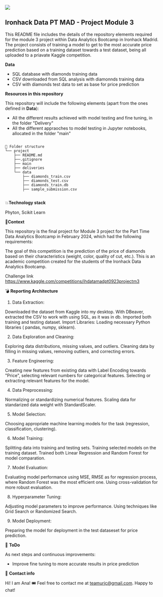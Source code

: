 <p align="left"><img src="https://cdn-images-1.medium.com/max/184/1*2GDcaeYIx_bQAZLxWM4PsQ@2x.png"></p>

## **Ironhack Data PT MAD - Project Module 3**

This README file includes the details of the repository elements required for the module 3 project within Data Analytics Bootcamp in Ironhack Madrid.
The project consists of training a model to get to the most accurate price prediction based on a training dataset towards a test dataset, being all uploaded to a priavate Kaggle competition. 

**Data**

- SQL database with diamonds training data 
- CSV downloaded from SQL analysis with diamonnds training data
- CSV with diamonds test data to set as base for price prediction

**Resources in this repository**

This repository will include the following elements (apart from the ones defined in **Data**): 

- All the different results achieved with model testing and fine tuning, in the folder "Delivery"
- All the different appraoches to model testing in Jupyter notebooks, allocated in the folder "main" 
```

📁 Folder structure
└── project
    ├── README.md
    ├──.gitignore    
    ├── main
    ├── deliveries
    └── data
        ├── diamonds_train.csv
        ├── diamonds_test.csv
        ├── diamonds_train.db
        ├── sample_submission.csv


```

💥**Technology stack**

Phyton, Scikit Learn

👀**Context**

This repository is the final project for Module 3 project for the Part Time Data Analytics Bootcamp in February 2024, which had the following requirements: 

The goal of this competition is the prediction of the price of diamonds based on their characteristics (weight, color, quality of cut, etc.). This is an academic competition created for the students of the Ironhack Data Analytics Bootcamp.

Challenge link https://www.kaggle.com/competitions/ihdatamadpt0923projectm3

💣 **Reporting Architecture**

1. Data Extraction:

Downloaded the dataset from Kaggle into my desktop. 
With DBeaver, extracted the CSV to work with using SQL, as it was in db. 
Imported both training and testing dataset. 
Import Libraries: Loading necessary Python libraries ( pandas, numpy, sklearn).


2. Data Exploration and Cleaning:

Exploring data distributions, missing values, and outliers.
Cleaning data by filling in missing values, removing outliers, and correcting errors.

3. Feature Engineering:

Creating new features from existing data with Label Encoding towards "Price", selecting relevant numbers for categorical features.
Selecting or extracting relevant features for the model.

4. Data Preprocessing:

Normalizing or standardizing numerical features.
Scaling data for standarized data weight with StandardScaler.

5. Model Selection:

Choosing appropriate machine learning models for the task (regression, classification, clustering).

6. Model Training:

Splitting data into training and testing sets.
Training selected models on the training dataset.
Trained both Linear Regression and Random Forest for model comparation.

7. Model Evaluation:

Evaluating model performance using MSE, RMSE as for regression process, where Random Forest was the most efficient one.
Using cross-validation for more robust evaluation.

8. Hyperparameter Tuning:

Adjusting model parameters to improve performance.
Using techniques like Grid Search or Randomized Search.

9. Model Deployment:

Preparing the model for deployment in the test dataseset for price prediction.

💩 **ToDo**

As next steps and continuous improvements: 

- Improve fine tuning to more accurate results in price prediction


💌 **Contact info**

Hi! I am Ana! 🎟
Feel free to contact me at teamurjc@gmail.com. Happy to chat!
